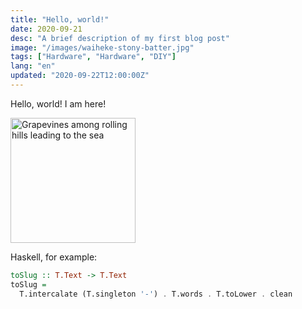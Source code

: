 ```yaml
---
title: "Hello, world!"
date: 2020-09-21
desc: "A brief description of my first blog post"
image: "/images/waiheke-stony-batter.jpg"
tags: ["Hardware", "Hardware", "DIY"]
lang: "en"
updated: "2020-09-22T12:00:00Z"
---
```


Hello, world! I am here!

<img
  alt="Grapevines among rolling hills leading to the sea"
  src="/images/waiheke-stony-batter.jpg"
  height="200"
/>

Haskell, for example:

```haskell
toSlug :: T.Text -> T.Text
toSlug =
  T.intercalate (T.singleton '-') . T.words . T.toLower . clean
```
